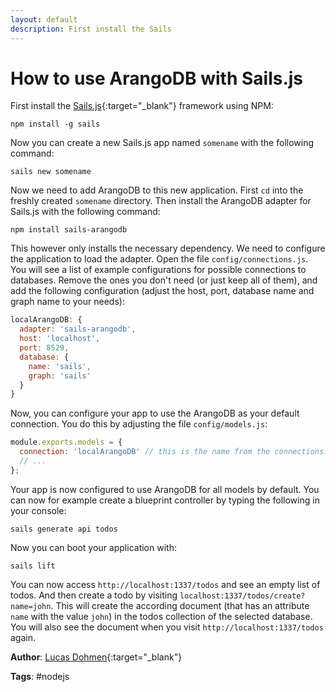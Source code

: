 ```yaml
---
layout: default
description: First install the Sails
---
```

# How to use ArangoDB with Sails.js

First install the [Sails.js](http://sailsjs.org){:target="_blank"} framework using NPM:

```
npm install -g sails
```

Now you can create a new Sails.js app named `somename` with the following command:

```
sails new somename
```

Now we need to add ArangoDB to this new application. First `cd` into the freshly created `somename` directory. Then install the ArangoDB adapter for Sails.js with the following command:

```
npm install sails-arangodb
```

This however only installs the necessary dependency. We need to configure the application to load the adapter. Open the file `config/connections.js`. You will see a list of example configurations for possible connections to databases. Remove the ones you don't need (or just keep all of them), and add the following configuration (adjust the host, port, database name and graph name to your needs):

```js
localArangoDB: {
  adapter: 'sails-arangodb',
  host: 'localhost',
  port: 8529,
  database: {
    name: 'sails',
    graph: 'sails'
  }
}
```

Now, you can configure your app to use the ArangoDB as your default connection. You do this by adjusting the file `config/models.js`:

```js
module.exports.models = {
  connection: 'localArangoDB' // this is the name from the connections.js file
  // ...
};
```

Your app is now configured to use ArangoDB for all models by default. You can now for example create a blueprint controller by typing the following in your console:

```
sails generate api todos
```

Now you can boot your application with:

```
sails lift
```

You can now access `http://localhost:1337/todos` and see an empty list of todos. And then create a todo by visiting `localhost:1337/todos/create?name=john`. This will create the according document (that has an attribute `name` with the value `john`) in the todos collection of the selected database. You will also see the document when you visit `http://localhost:1337/todos` again.

**Author**: [Lucas Dohmen](https://github.com/moonglum){:target="_blank"}

**Tags**: #nodejs
